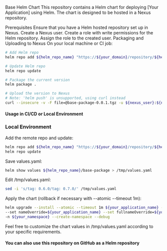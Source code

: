 Base Helm Chart
This repository contains a Helm chart for deploying [Your Application] using Helm. The chart is designed to be hosted in a Nexus repository.

Prerequisites
Ensure that you have a Helm hosted repository set up in Nexus.
Create a Nexus user.
Create a role with write permissions for the Helm repository.
Assign the role to the created user.
Packaging and Uploading to Nexus
On your local machine or CI job:

```bash
# Add Helm repo
helm repo add ${helm_repo_name} "https://${your_domain}/repository/${helm_repo_name}/" --username ${nexus_user} --password ${nexus_pass}

# Update Helm repo
helm repo update

# Package the current version
helm package .

# Upload the version to Nexus
# Note: 'helm push' is unsupported, using curl instead
curl --insecure -v -F file=@base-package-0.0.1.tgz -u ${nexus_user}:${nexus_pass} "https://${your_domain}/service/rest/v1/components?repository=${helm_repo_name}"
```

#### Usage in CI/CD or Local Environment
### Local Environment
Add the remote repo and update:
```bash
helm repo add ${helm_repo_name} "https://${your_domain}/repository/${helm_repo_name}/" --username ${nexus_user} --password ${nexus_pass}
helm repo update
```

Save values.yaml:
```bash
helm show values ${helm_repo_name}/base-package > /tmp/values.yaml
```

Edit /tmp/values.yaml:
```bash
sed -i 's/tag: 0.6.0/tag: 0.7.0/' /tmp/values.yaml
```

Apply the chart (rollback if necessary with --atomic --timeout 1m):
```bash
helm upgrade --install --atomic --timeout 1m ${your_application_name} --wait ${helm_repo_name}/base-package -f /tmp/values.yaml \
--set nameOverride=${your_application_name} --set fullnameOverride=${your_application_name} \
-n ${your_namespace} --create-namespace --debug
```

Feel free to customize the chart values in /tmp/values.yaml according to your specific requirements.


#### You can also use this repository on GitHub as a Helm repository

